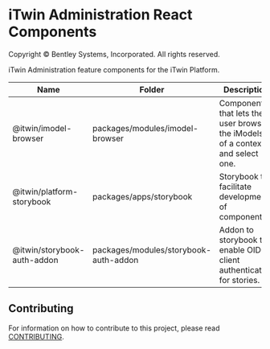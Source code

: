 # iTwin Administration React Components

Copyright © Bentley Systems, Incorporated. All rights reserved.

iTwin Administration feature components for the iTwin Platform.

| Name                        | Folder                                | Description                                                                   |
| --------------------------- | ------------------------------------- | ----------------------------------------------------------------------------- |
| @itwin/imodel-browser       | packages/modules/imodel-browser       | Components that lets the user browse the iModels of a context and select one. |
| @itwin/platform-storybook   | packages/apps/storybook               | Storybook to facilitate development of components                             |
| @itwin/storybook-auth-addon | packages/modules/storybook-auth-addon | Addon to storybook to enable OIDC client authentication for stories.          |

## Contributing

For information on how to contribute to this project, please read [CONTRIBUTING](CONTRIBUTING.MD).
